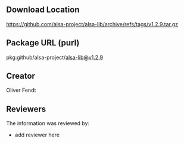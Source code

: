 ## Download Location

https://github.com/alsa-project/alsa-lib/archive/refs/tags/v1.2.9.tar.gz

## Package URL (purl)

pkg:github/alsa-project/alsa-lib@v1.2.9

## Creator

Oliver Fendt

## Reviewers

The information was reviewed by:

* add reviewer here
